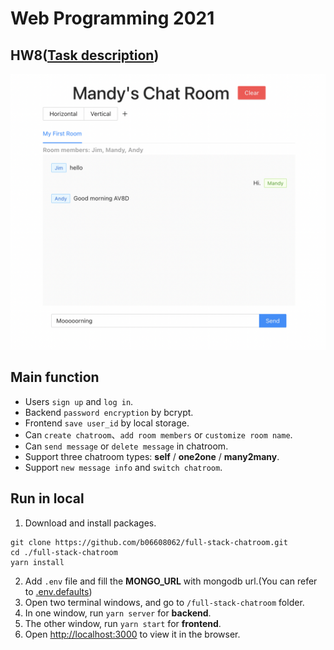 # Web Programming 2021

## HW8([Task description](https://github.com/b06608062/full-stack-chatroom/blob/master/hw8.pdf))
![This is an image](https://github.com/b06608062/full-stack-chatroom/blob/master/demo_image/截圖%202022-03-25%20下午8.57.04.png)

## Main function
* Users `sign up` and `log in`.
* Backend `password encryption` by bcrypt.
* Frontend `save user_id` by local storage.
* Can `create chatroom`、`add room members` or `customize room name`.
* Can `send message` or `delete message` in chatroom.
* Support three chatroom types: **self** / **one2one** / **many2many**.
* Support `new message info` and `switch chatroom`.

## Run in local
1. Download and install packages.
```
git clone https://github.com/b06608062/full-stack-chatroom.git
cd ./full-stack-chatroom
yarn install
```
2. Add `.env` file and fill the **MONGO_URL** with mongodb url.(You can refer to [.env.defaults](https://github.com/b06608062/full-stack-chatroom/blob/master/backend/.env.defaults))
4. Open two terminal windows, and go to `/full-stack-chatroom` folder.
5. In one window, run `yarn server` for **backend**.
6. The other window, run `yarn start` for **frontend**.
7. Open [http://localhost:3000](http://localhost:3000) to view it in the browser.
